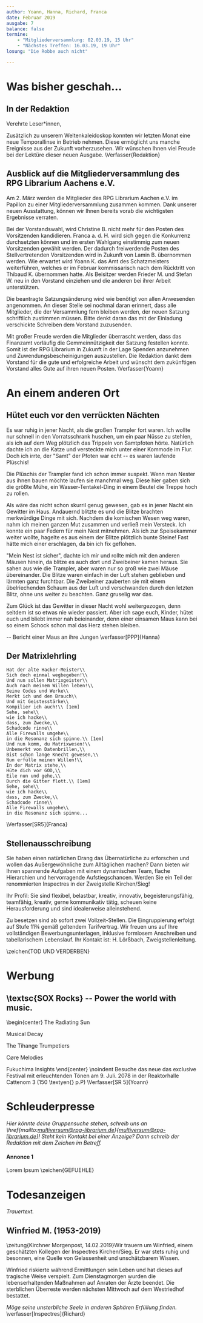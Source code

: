 ```yaml
---
author: Yoann, Hanna, Richard, Franca
date: Februar 2019
ausgabe: 7
balance: false
termine:
    - "Mitgliederversammlung: 02.03.19, 15 Uhr"
    - "Nächstes Treffen: 16.03.19, 19 Uhr"
losung: "Die Robbe auch nicht"

---
```


# Was bisher geschah...
## In der Redaktion
Verehrte Leser*innen,

Zusätzlich zu unserem Weltenkaleidoskop konnten wir letzten Monat eine neue Temporallinse in Betrieb nehmen. Diese ermöglicht uns manche Ereignisse aus der Zukunft vorherzusehen. Wir wünschen Ihnen viel Freude bei der Lektüre dieser neuen Ausgabe.
\Verfasser{Redaktion}

## Ausblick auf die Mitgliederversammlung des RPG Librarium Aachens e.V.
Am 2. März werden die Mitglieder des RPG Librarium Aachen e.V. im Papillon zu einer Mitgliederversammlung zusammen kommen. Dank unserer neuen Ausstattung, können wir Ihnen bereits vorab die wichtigsten Ergebnisse verraten.

Bei der Vorstandswahl, wird Christine B. nicht mehr für den Posten des Vorsitzenden kandidieren. Franca a. d. H. wird sich gegen die Konkurrenz durchsetzten können und im ersten Wahlgang einstimmig zum neuen Vorsitzenden gewählt werden. Der dadurch freiwerdende Posten des Stellvertretenden Vorsitzenden wird in Zukunft von Lamin B. übernommen werden. Wie erwartet wird Yoann K. das Amt des Schatzmeisters weiterführen, welches er im Februar kommissarisch nach dem Rücktritt von Thibaud K. übernommen hatte. Als Beisitzer werden Frieder M. und Stefan W. neu in den Vorstand einziehen und die anderen bei ihrer Arbeit unterstützen.

Die beantragte Satzungsänderung wird wie benötigt von allen Anwesenden angenommen. An dieser Stelle sei nochmal daran erinnert, dass alle Mitglieder, die der Versammlung fern bleiben werden, der neuen Satzung schriftlich zustimmen müssen. Bitte denkt daran das mit der Einladung verschickte Schreiben dem Vorstand zuzusenden.

Mit großer Freude werden die Mitglieder überrascht werden, dass das Finanzamt vorläufig die Gemmeinnützigkeit der Satzung festellen konnte. Somit ist der RPG Librarium in Zukunft in der Lage Spenden anzunehmen und Zuwendungsbescheinigungen auszustellen.
Die Redaktion dankt dem Vorstand für die gute und erfolgreiche Arbeit und wünscht dem zukünftigen Vorstand alles Gute auf ihren neuen Posten.
\Verfasser{Yoann}

# An einem anderen Ort

## Hütet euch vor den verrückten Nächten
Es war ruhig in jener Nacht, als die großen Trampler fort waren. Ich wollte nur schnell in den Vorratsschrank huschen, um ein paar Nüsse zu stehlen, als ich auf dem Weg plötzlich das Trippeln von Samtpfoten hörte. Natürlich dachte ich an die Katze und versteckte mich unter einer Kommode im Flur. Doch ich irrte, der "Samt" der Pfoten war echt -- es waren laufende Plüschis!

Die Plüschis der Trampler fand ich schon immer suspekt. Wenn man Nester aus ihnen bauen möchte laufen sie manchmal weg. Diese hier gaben sich die größte Mühe, ein Wasser-Tentakel-Ding in einem Beutel die Treppe hoch zu rollen.

Als wäre das nicht schon skurril genug gewesen, gab es in jener Nacht ein Gewitter im Haus. Andauernd blitzte es und die Blitze brachten merkwürdige Dinge mit sich. Nachdem die komischen Wesen weg waren, nahm ich meinen ganzen Mut zusammen und verließ mein Versteck. Ich konnte ein paar Federn für mein Nest mitnehmen. Als ich zur Speisekammer weiter wollte, hagelte es aus einem der Blitze plötzlich bunte Steine! Fast hätte mich einer erschlagen, da bin ich fix geflohen.

"Mein Nest ist sicher", dachte ich mir und rollte mich mit den anderen Mäusen hinein, da blitze es auch dort und Zweibeiner kamen heraus. Sie sahen aus wie die Trampler, aber waren nur so groß wie zwei Mäuse übereinander. Die Blitze waren einfach in der Luft stehen geblieben und lärmten ganz furchtbar. Die Zweibeiner zauberten sie mit einem übelriechenden Schaum aus der Luft und verschwanden durch den letzten Blitz, ohne uns weiter zu beachten. Ganz gruselig war das.

Zum Glück ist das Gewitter in dieser Nacht wohl weitergezogen, denn seitdem ist so etwas nie wieder passiert. Aber ich sage euch, Kinder, hütet euch und bliebt immer nah beieinander, denn einer einsamen Maus kann bei so einem Schock schon mal das Herz stehen bleiben.

-- Bericht einer Maus an ihre Jungen
\verfasser[PPP]{Hanna}

## Der Matrixlehrling
```{=latex}
Hat der alte Hacker-Meister\\
Sich doch einmal wegbegeben!\\
Und nun sollen Matrixgeister\\
Auch nach meinem Willen leben!\\
Seine Codes und Werke\\
Merkt ich und den Brauch\\
Und mit Geistesstärke\\
Kompilier ich auch!\\ [1em]
Sehe, sehe\\
wie ich hacke\\
dass, zum Zwecke,\\
Schadcode rinne\\
Alle Firewalls umgehe\\
in die Resonanz sich spinne.\\ [1em]
Und nun komm, du Matrixwesen!\\
Unbemerkt von Datenbrillen,\\
Bist schon lange Knecht gewesen,\\
Nun erfülle meinen Willen!\\
In der Matrix stehe,\\
Hüte dich vor GOD,\\
Eile nun und gehe,\\
Durch die Gitter flott.\\ [1em]
Sehe, sehe\\
wie ich hacke\\
dass, zum Zwecke,\\
Schadcode rinne\\
Alle Firewalls umgehe\\
in die Resonanz sich spinne...
```
\Verfasser[SR5]{Franca}

## Stellenausschreibung
Sie haben einen natürlichen Drang das Übernatürliche zu erforschen und wollen das Außergewöhnliche zum Alltäglichen machen?
Dann bieten wir Ihnen spannende Aufgaben mit einem dynamischen Team, flache Hierarchien und hervorragende Aufstiegschancen.
Werden Sie ein Teil der renommierten Inspectres in der Zweigstelle Kirchen/Sieg!

Ihr Profil:
Sie sind flexibel, belastbar, kreativ, innovativ, begeisterungsfähig, teamfähig, kreativ, gerne kommunikativ tätig, scheuen keine Herausforderung und sind idealerweise alleinstehend.

Zu besetzen sind ab sofort zwei Vollzeit-Stellen. Die Eingruppierung erfolgt auf Stufe 11¾ gemäß geltendem Tarifvertrag.
Wir freuen uns auf Ihre vollständigen Bewerbungsunterlagen, inklusive formlosem Anschreiben und tabellarischem Lebenslauf.
Ihr Kontakt ist: H. Lörßbach, Zweigstellenleitung.

\zeichen{TOD UND VERDERBEN}

# Werbung
## \textsc{SOX Rocks} -- Power the world with music.
\begin{center} The Radiating Sun

Musical Decay

The Tihange Trumpetiers

C$\emptyset$re Melodies

Fukuchima Insights
\end{center} \noindent
Besuche das neue das exclusive Festival mit erleuchtenden Tönen am 9. Juli. 2078 in der Reaktorhalle Cattenom 3 (150 \textyen{} p.P)
\Verfasser[SR 5]{Yoann}

# Schleuderpresse
*Hier könnte deine Gruppensuche stehen, schreib uns an \href{mailto:multiversum@rpg-librarium.de}{multiversum@rpg-librarium.de}! Steht kein Kontakt bei einer Anzeige? Dann schreib der Redaktion mit dem Zeichen im Betreff.*

#### Annonce 1
Lorem Ipsum
\zeichen{GEFUEHLE}

# Todesanzeigen
*Trauertext.*

## Winfried M. (1953-2019)
\zeitung{Kirchner Morgenpost, 14.02.2019}Wir trauern um Winfried, einem geschätzten Kollegen der Inspectres Kirchen/Sieg.
Er war stets ruhig und besonnen, eine Quelle von Gelassenheit und unschätzbarem Wissen.

Winfried riskierte während Ermittlungen sein Leben und hat dieses auf tragische Weise verspielt.
Zum Dienstagmorgen wurden die lebenserhaltenden Maßnahmen auf Anraten der Ärzte beendet.
Die sterblichen Überreste werden nächsten Mittwoch auf dem Westriedhof bestattet.

_Möge seine unsterbliche Seele in anderen Sphären Erfüllung finden._
\verfasser[Inspectres]{Richard}
